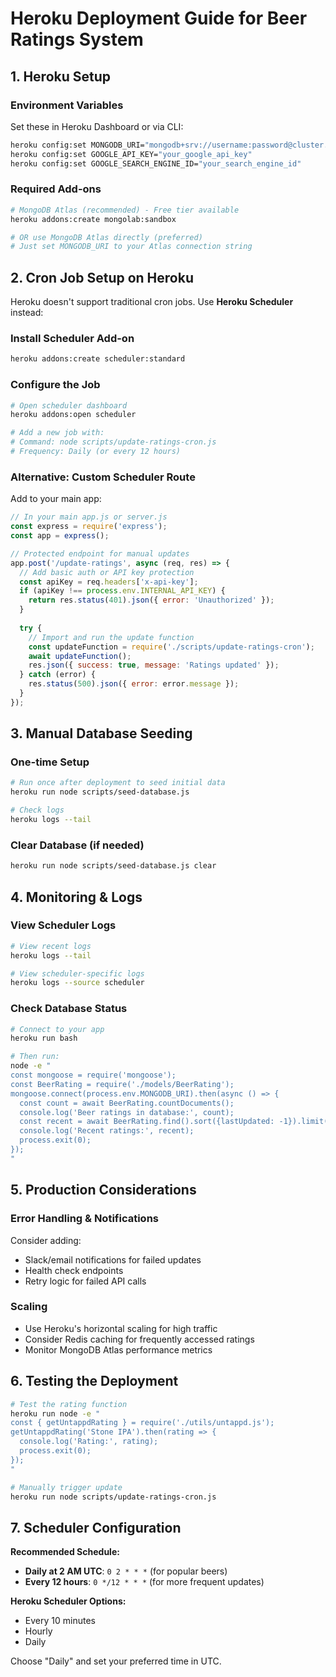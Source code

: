 # Heroku Deployment Guide for Beer Ratings System

## 1. Heroku Setup

### Environment Variables
Set these in Heroku Dashboard or via CLI:

```bash
heroku config:set MONGODB_URI="mongodb+srv://username:password@cluster.mongodb.net/beer-scraper"
heroku config:set GOOGLE_API_KEY="your_google_api_key"
heroku config:set GOOGLE_SEARCH_ENGINE_ID="your_search_engine_id"
```

### Required Add-ons
```bash
# MongoDB Atlas (recommended) - Free tier available
heroku addons:create mongolab:sandbox

# OR use MongoDB Atlas directly (preferred)
# Just set MONGODB_URI to your Atlas connection string
```

## 2. Cron Job Setup on Heroku

Heroku doesn't support traditional cron jobs. Use **Heroku Scheduler** instead:

### Install Scheduler Add-on
```bash
heroku addons:create scheduler:standard
```

### Configure the Job
```bash
# Open scheduler dashboard
heroku addons:open scheduler

# Add a new job with:
# Command: node scripts/update-ratings-cron.js
# Frequency: Daily (or every 12 hours)
```

### Alternative: Custom Scheduler Route
Add to your main app:

```javascript
// In your main app.js or server.js
const express = require('express');
const app = express();

// Protected endpoint for manual updates
app.post('/update-ratings', async (req, res) => {
  // Add basic auth or API key protection
  const apiKey = req.headers['x-api-key'];
  if (apiKey !== process.env.INTERNAL_API_KEY) {
    return res.status(401).json({ error: 'Unauthorized' });
  }
  
  try {
    // Import and run the update function
    const updateFunction = require('./scripts/update-ratings-cron');
    await updateFunction();
    res.json({ success: true, message: 'Ratings updated' });
  } catch (error) {
    res.status(500).json({ error: error.message });
  }
});
```

## 3. Manual Database Seeding

### One-time Setup
```bash
# Run once after deployment to seed initial data
heroku run node scripts/seed-database.js

# Check logs
heroku logs --tail
```

### Clear Database (if needed)
```bash
heroku run node scripts/seed-database.js clear
```

## 4. Monitoring & Logs

### View Scheduler Logs
```bash
# View recent logs
heroku logs --tail

# View scheduler-specific logs
heroku logs --source scheduler
```

### Check Database Status
```bash
# Connect to your app
heroku run bash

# Then run:
node -e "
const mongoose = require('mongoose');
const BeerRating = require('./models/BeerRating');
mongoose.connect(process.env.MONGODB_URI).then(async () => {
  const count = await BeerRating.countDocuments();
  console.log('Beer ratings in database:', count);
  const recent = await BeerRating.find().sort({lastUpdated: -1}).limit(5);
  console.log('Recent ratings:', recent);
  process.exit(0);
});
"
```

## 5. Production Considerations

### Error Handling & Notifications
Consider adding:
- Slack/email notifications for failed updates
- Health check endpoints
- Retry logic for failed API calls

### Scaling
- Use Heroku's horizontal scaling for high traffic
- Consider Redis caching for frequently accessed ratings
- Monitor MongoDB Atlas performance metrics

## 6. Testing the Deployment

```bash
# Test the rating function
heroku run node -e "
const { getUntappdRating } = require('./utils/untappd.js');
getUntappdRating('Stone IPA').then(rating => {
  console.log('Rating:', rating);
  process.exit(0);
});
"

# Manually trigger update
heroku run node scripts/update-ratings-cron.js
```

## 7. Scheduler Configuration

**Recommended Schedule:**
- **Daily at 2 AM UTC**: `0 2 * * *` (for popular beers)
- **Every 12 hours**: `0 */12 * * *` (for more frequent updates)

**Heroku Scheduler Options:**
- Every 10 minutes
- Hourly
- Daily

Choose "Daily" and set your preferred time in UTC.